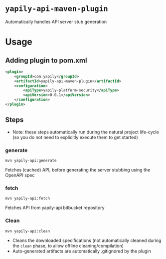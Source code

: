 # `yapily-api-maven-plugin`

Automatically handles API server stub generation

# Usage 

## Adding plugin to pom.xml
```xml
<plugin>
    <groupId>com.yapily</groupId>
    <artifactId>yapily-api-maven-plugin</artifactId>
    <configuration>
        <apiType>yapily-platform-security</apiType>
        <apiVersion>0.0.1</apiVersion>
    </configuration>
</plugin>
```

## Steps
* Note: these steps automatically run during the natural project life-cycle (so you do not need to explicitly execute them to get started)

### generate
```shell
mvn yapily-api:generate
```
Fetches (cached) API, before generating the server stubbing using the OpenAPI spec

### fetch
```shell
mvn yapily-api:fetch
```
Fetches API from yapily-api bitbucket repository

### Clean
```shell
mvn yapily-api:clean
```
- Cleans the downloaded specifications (not automatically cleaned during the `clean` phase, to allow offline cleaning/compilation)
- Auto-generated artifacts are automatically .gitignored by the plugin
